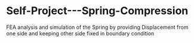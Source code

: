 # Self-Project---Spring-Compression
FEA analysis and simulation of the Spring by providing Displacement from one side and keeping other side fixed in boundary condition
